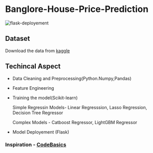 # Banglore-House-Price-Prediction

![flask-deployement](https://user-images.githubusercontent.com/42634704/143671950-4959a744-9afc-4f77-8f1b-4dd4d8f27781.png)

## Dataset
Download the data from [kaggle](https://www.kaggle.com/mfaisalqureshi/banglore-house-price-prediction/data)

## Techincal Aspect
* Data Cleaning and Preprocessing(Python.Numpy,Pandas)
* Feature Engineering 
* Training the model(Scikit-learn)

  Simple Regressin Models- Linear Regresssion, Lasso Regression, Decision Tree Regressor
  
  Complex Models - Catboost Regressor, LightGBM Regressor
 * Model Deployement (Flask)


### Inspiration - [CodeBasics](https://youtu.be/rdfbcdP75KI)
